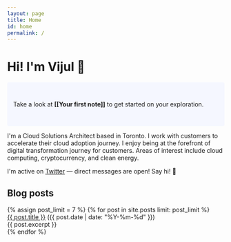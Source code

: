 ```yaml
---
layout: page
title: Home
id: home
permalink: /
---
```


# Hi! I'm Vijul 👋 

<p style="padding: 3em 1em; background: #f5f7ff; border-radius: 4px;">
  Take a look at <span style="font-weight: bold">[[Your first note]]</span> to get started on your exploration.
</p>

I'm a Cloud Solutions Architect based in Toronto. I work with customers to accelerate their cloud adoption journey. I enjoy being at the forefront of digital transformation journey for customers. Areas of interest include cloud computing, cryptocurrency, and clean energy. 

I'm active on <a title="Twitter" rel="noopener" target="_blank" href="https://twitter.com/vijulp">Twitter</a> &mdash; direct messages are open! Say hi! 👋

<div>
    <div class="grid-element">
      <h2>Blog posts</h2>
      {% assign post_limit = 7 %}
      {% for post in site.posts limit: post_limit %}
      <div class="list-entry">
        <div><a class="internal-link" href="{{ post.url }}">{{ post.title }}</a> <span class="faded">({{ post.date | date: "%Y-%m-%d" }})</span></div>
        <div>{{ post.excerpt }}</div>
      </div>
      {% endfor %}
    </div>


<style>
  .wrapper {
    max-width: 46em;
  }
</style>
